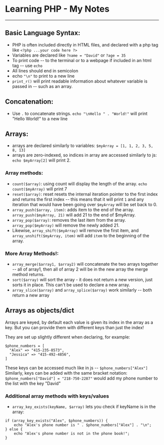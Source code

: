 # Learning PHP - My Notes

---

## Basic Language Syntax:

- PHP is often included directly in HTML files, and declared with a php tag like `<?php ...your code here ?>`
- Variables are declared like `?name = "David"` or `?age = 35`
- To print code -- to the terminal or to a webpage if included in an html tag -- use `echo`
- All lines should end in semicolon
- echo `"\n"` to print to a new line
- `print_r()` will print readable information about whatever variable is passed in -- such as an array.

## Concatenation:
- Use `.` to concatenate strings. `echo "\nHello " . "World!"` will print "Hello World!" to a new line

## Arrays:

- arrays are declared similarly to variables: `$myArray = [1, 1, 2, 3, 5, 8, 13]`
- arrays are zero-indexed, so indices in array are accessed similarly to js: `echo $myArray[2]` will print 2.

### Array methods:
- `count($array)`: using count will display the length of the array.  `echo count($myArray)` will print 7
- `reset($array)`: reset resets the internal iteration pointer to the first index and returns the first index -- this means that it will print `1` and any iteration that would have been going over `$myArray` will be set back to 0.
- `array_push($array, item)`: adds item to the end of the array.  `array_push($myArray, 21)` will add 21 to the end of $myArray.
- `array_pop($array)`: removes the last item from the array.  `array_pop($myArray)` will remove the newly added 21.
- Likewise, `array_shift($myArray)` will remove the first item, and `array_unshift($myArray, item)` will add `item` to the beginning of the array.

### More Array Methods!:
- `array_merge($array1, $array2)` will concatenate the two arrays together -- all of array1, then all of array 2 will be in the new array the merge method returns.
- `sort($array)` will sort the array - it does not return a new version, just sorts it in place.  This can't be used to declare a new array.
- `array_slice($array)` and `array_splice($array)` work similarly -- both return a new array

## Arrays as objects/dict
Arrays are keyed, by default each value is given its index in the array as a key.  But you can provide them with different keys than just the index!

They are set up slightly different when declaring, for example:

```
$phone_numbers = [
  "Alex" => "415-235-8573",
  "Jessica" => "415-492-4856",
]
```

These keys can be accessed much like in js -- `$phone_numbers["Alex"]`
Similarly, keys can be added with the same bracket notation: `$phone_numbers["David"] = "218-750-2287"` would add my phone number to the list with the key "David"

### Additional array methods with keys/values
- `array_key_exists(keyName, $array)` lets you check if keyName is in the array:
```
if (array_key_exists("Alex", $phone_numbers)) {
    echo "Alex's phone number is " . $phone_numbers["Alex"] . "\n";
} else {
    echo "Alex's phone number is not in the phone book!";
}
```

